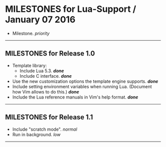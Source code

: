 MILESTONES for Lua-Support / January 07 2016
================================================================================

* Milestone. _priority_


--------------------------------------------------------------------------------
MILESTONES for Release 1.0
--------------------------------------------------------------------------------

* Template library:
  - Include Lua 5.3. ___done___
  - Include C interface. ___done___
* Use the new customization options the template engine supports. ___done___
* Include setting environment variables when running Lua. (Document how Vim allows to do this.) ___done___
* Include the Lua reference manuals in Vim's help format. ___done___


--------------------------------------------------------------------------------
MILESTONES for Release 1.1
--------------------------------------------------------------------------------

* Include "scratch mode". _normal_
* Run in background. _low_


--------------------------------------------------------------------------------
